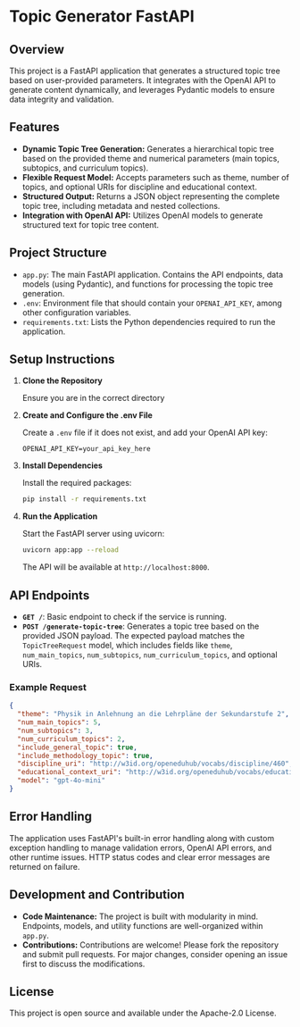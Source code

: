 # Topic Generator FastAPI

## Overview

This project is a FastAPI application that generates a structured topic tree based on user-provided parameters. It integrates with the OpenAI API to generate content dynamically, and leverages Pydantic models to ensure data integrity and validation.

## Features

- **Dynamic Topic Tree Generation:** Generates a hierarchical topic tree based on the provided theme and numerical parameters (main topics, subtopics, and curriculum topics).
- **Flexible Request Model:** Accepts parameters such as theme, number of topics, and optional URIs for discipline and educational context.
- **Structured Output:** Returns a JSON object representing the complete topic tree, including metadata and nested collections.
- **Integration with OpenAI API:** Utilizes OpenAI models to generate structured text for topic tree content.

## Project Structure

- `app.py`: The main FastAPI application. Contains the API endpoints, data models (using Pydantic), and functions for processing the topic tree generation.
- `.env`: Environment file that should contain your `OPENAI_API_KEY`, among other configuration variables.
- `requirements.txt`: Lists the Python dependencies required to run the application.

## Setup Instructions

1. **Clone the Repository**
   
   Ensure you are in the correct directory

2. **Create and Configure the .env File**
   
   Create a `.env` file if it does not exist, and add your OpenAI API key:
   ```
   OPENAI_API_KEY=your_api_key_here
   ```

3. **Install Dependencies**
   
   Install the required packages:
   ```bash
   pip install -r requirements.txt
   ```

4. **Run the Application**
   
   Start the FastAPI server using uvicorn:
   ```bash
   uvicorn app:app --reload
   ```
   The API will be available at `http://localhost:8000`.

## API Endpoints

- **`GET /`**: Basic endpoint to check if the service is running.
- **`POST /generate-topic-tree`**: Generates a topic tree based on the provided JSON payload. The expected payload matches the `TopicTreeRequest` model, which includes fields like `theme`, `num_main_topics`, `num_subtopics`, `num_curriculum_topics`, and optional URIs.

### Example Request

```json
{
  "theme": "Physik in Anlehnung an die Lehrpläne der Sekundarstufe 2",
  "num_main_topics": 5,
  "num_subtopics": 3,
  "num_curriculum_topics": 2,
  "include_general_topic": true,
  "include_methodology_topic": true,
  "discipline_uri": "http://w3id.org/openeduhub/vocabs/discipline/460",
  "educational_context_uri": "http://w3id.org/openeduhub/vocabs/educationalContext/sekundarstufe_2",
  "model": "gpt-4o-mini"
}
```

## Error Handling

The application uses FastAPI's built-in error handling along with custom exception handling to manage validation errors, OpenAI API errors, and other runtime issues. HTTP status codes and clear error messages are returned on failure.

## Development and Contribution

- **Code Maintenance:** The project is built with modularity in mind. Endpoints, models, and utility functions are well-organized within `app.py`.
- **Contributions:** Contributions are welcome! Please fork the repository and submit pull requests. For major changes, consider opening an issue first to discuss the modifications.

## License

This project is open source and available under the Apache-2.0 License.
